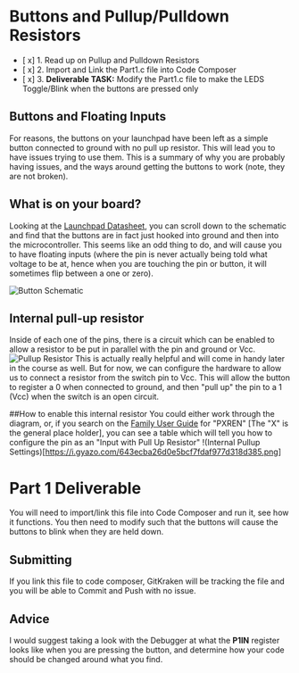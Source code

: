 # Buttons and Pullup/Pulldown Resistors
- [ x] 1. Read up on Pullup and Pulldown Resistors
- [ x] 2. Import and Link the Part1.c file into Code Composer
- [ x] 3. **Deliverable TASK:** Modify the Part1.c file to make the LEDS Toggle/Blink when the buttons are pressed only

## Buttons and Floating Inputs
For reasons, the buttons on your launchpad have been left as a simple button connected to ground with no pull up resistor. This will lead you to have issues trying to use them. This is a summary of why you are probably having issues, and the ways around getting the buttons to work (note, they are not broken).

## What is on your board?
Looking at the [Launchpad Datasheet](https://www.ti.com/lit/ug/slau680/slau680.pdf?ts=1674790902969&ref_url=https%253A%252F%252Fwww.google.com%252F), you can scroll down to the schematic and find that the buttons are in fact just hooked into ground and then into the microcontroller. This seems like an odd thing to do, and will cause you to have floating inputs (where the pin is never actually being told what voltage to be at, hence when you are touching the pin or button, it will sometimes flip between a one or zero).

![Button Schematic](https://i.gyazo.com/678b2b3c1788134372efa4530e1a1f13.png)

## Internal pull-up resistor
Inside of each one of the pins, there is a circuit which can be enabled to allow a resistor to be put in parallel with the pin and ground or Vcc.
![Pullup Resistor](https://i.gyazo.com/dccdf72d0c59fb83d662d86280db6f5e.png)
This is actually really helpful and will come in handy later in the course as well. But for now, we can configure the hardware to allow us to connect a resistor from the switch pin to Vcc. This will allow the button to register a 0 when connected to ground, and then "pull up" the pin to a 1 (Vcc) when the switch is an open circuit.

##How to enable this internal resistor
You could either work through the diagram, or, if you search on the [Family User Guide](https://www.ti.com/lit/ug/slau445i/slau445i.pdf?ts=1674790523141&ref_url=https%253A%252F%252Fwww.ti.com%252Fproduct%252FMSP430FR2355) for "PXREN" [The "X" is the general place holder], you can see a table which will tell you how to configure the pin as an "Input with Pull Up Resistor"
!(Internal Pullup Settings)[https://i.gyazo.com/643ecba26d0e5bcf7fdaf977d318d385.png]

# Part 1 Deliverable
You will need to import/link this file into Code Composer and run it, see how it functions. You then need to modify such that the buttons will cause the buttons to blink when they are held down.
## Submitting
If you link this file to code composer, GitKraken will be tracking the file and you will be able to Commit and Push with no issue.
## Advice
I would suggest taking a look with the Debugger at what the **P1IN** register looks like when you are pressing the button, and determine how your code should be changed around what you find.
